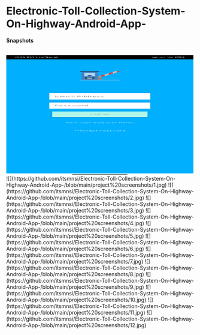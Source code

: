 # Electronic-Toll-Collection-System-On-Highway-Android-App-

<b>Snapshots</b><br><br>

<img align="left" alt="snapshot1" src="https://github.com/itsmnsi/Electronic-Toll-Collection-System-On-Highway-Android-App-/blob/main/project%20screenshots/1.jpg" width="500" height="320" />
![](https://github.com/itsmnsi/Electronic-Toll-Collection-System-On-Highway-Android-App-/blob/main/project%20screenshots/1.jpg)
![](https://github.com/itsmnsi/Electronic-Toll-Collection-System-On-Highway-Android-App-/blob/main/project%20screenshots/2.jpg)
![](https://github.com/itsmnsi/Electronic-Toll-Collection-System-On-Highway-Android-App-/blob/main/project%20screenshots/3.jpg)
![](https://github.com/itsmnsi/Electronic-Toll-Collection-System-On-Highway-Android-App-/blob/main/project%20screenshots/4.jpg)
![](https://github.com/itsmnsi/Electronic-Toll-Collection-System-On-Highway-Android-App-/blob/main/project%20screenshots/5.jpg)
![](https://github.com/itsmnsi/Electronic-Toll-Collection-System-On-Highway-Android-App-/blob/main/project%20screenshots/6.jpg)
![](https://github.com/itsmnsi/Electronic-Toll-Collection-System-On-Highway-Android-App-/blob/main/project%20screenshots/7.jpg)
![](https://github.com/itsmnsi/Electronic-Toll-Collection-System-On-Highway-Android-App-/blob/main/project%20screenshots/8.jpg)
![](https://github.com/itsmnsi/Electronic-Toll-Collection-System-On-Highway-Android-App-/blob/main/project%20screenshots/9.jpg)
![](https://github.com/itsmnsi/Electronic-Toll-Collection-System-On-Highway-Android-App-/blob/main/project%20screenshots/10.jpg)
![](https://github.com/itsmnsi/Electronic-Toll-Collection-System-On-Highway-Android-App-/blob/main/project%20screenshots/11.jpg)
![](https://github.com/itsmnsi/Electronic-Toll-Collection-System-On-Highway-Android-App-/blob/main/project%20screenshots/12.jpg)

